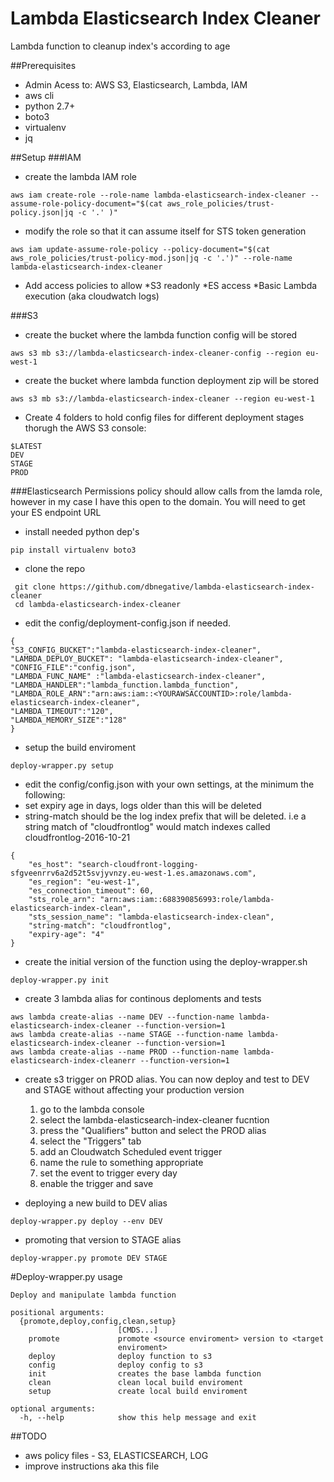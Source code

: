 # Lambda Elasticsearch Index Cleaner
Lambda function to cleanup index's according to age

##Prerequisites
* Admin Acess to: AWS S3, Elasticsearch, Lambda, IAM
* aws cli
* python 2.7+
* boto3
* virtualenv
* jq

##Setup
###IAM
* create the lambda IAM role
```
aws iam create-role --role-name lambda-elasticsearch-index-cleaner --assume-role-policy-document="$(cat aws_role_policies/trust-policy.json|jq -c '.' )"
```
* modify the role so that it can assume itself for STS token generation
```
aws iam update-assume-role-policy --policy-document="$(cat aws_role_policies/trust-policy-mod.json|jq -c '.')" --role-name lambda-elasticsearch-index-cleaner
```
* Add access policies to allow 
 *S3 readonly 
 *ES access
 *Basic Lambda execution (aka cloudwatch logs) 

###S3
* create the bucket where the lambda function config will be stored
```
aws s3 mb s3://lambda-elasticsearch-index-cleaner-config --region eu-west-1
```
* create the bucket where lambda function deployment zip will be stored
```
aws s3 mb s3://lambda-elasticsearch-index-cleaner --region eu-west-1
```
* Create 4 folders to hold config files for different deployment stages thorugh the AWS S3 console:
```
$LATEST
DEV
STAGE
PROD
```
###Elasticsearch
Permissions policy should allow calls from the lamda role, however in my case I have this open to the domain.
You will need to get your ES endpoint URL


* install needed python dep's
```
pip install virtualenv boto3
```
* clone the repo
```
 git clone https://github.com/dbnegative/lambda-elasticsearch-index-cleaner
 cd lambda-elasticsearch-index-cleaner
```
* edit the config/deployment-config.json if needed. 
```
{
"S3_CONFIG_BUCKET":"lambda-elasticsearch-index-cleaner",
"LAMBDA_DEPLOY_BUCKET": "lambda-elasticsearch-index-cleaner",
"CONFIG_FILE":"config.json",
"LAMBDA_FUNC_NAME" :"lambda-elasticsearch-index-cleaner",
"LAMBDA_HANDLER":"lambda_function.lambda_function",
"LAMBDA_ROLE_ARN":"arn:aws:iam::<YOURAWSACCOUNTID>:role/lambda-elasticsearch-index-cleaner",
"LAMBDA_TIMEOUT":"120",
"LAMBDA_MEMORY_SIZE":"128"
}
```
* setup the build enviroment
```
deploy-wrapper.py setup
```
* edit the config/config.json with your own settings, at the minimum the following:
 * set expiry age in days, logs older than this will be deleted
 * string-match should be the log index prefix that will be deleted. i.e a string match of "cloudfrontlog" would match indexes called cloudfrontlog-2016-10-21
```
{
    "es_host": "search-cloudfront-logging-sfgveenrrv6a2d52t5svjyvnzy.eu-west-1.es.amazonaws.com",
    "es_region": "eu-west-1",
    "es_connection_timeout": 60,
    "sts_role_arn": "arn:aws:iam::688390856993:role/lambda-elasticsearch-index-clean",
    "sts_session_name": "lambda-elasticsearch-index-clean",
    "string-match": "cloudfrontlog",
    "expiry-age": "4"
}
```
* create the initial version of the function using the deploy-wrapper.sh
```
deploy-wrapper.py init
```
* create 3 lambda alias for continous deploments and tests 
```
aws lambda create-alias --name DEV --function-name lambda-elasticsearch-index-cleaner --function-version=1
aws lambda create-alias --name STAGE --function-name lambda-elasticsearch-index-cleaner --function-version=1
aws lambda create-alias --name PROD --function-name lambda-elasticsearch-index-cleanerr --function-version=1
```
* create s3 trigger on PROD alias. You can now deploy and test to DEV and STAGE without affecting your production version
  1. go to the lambda console
  2. select the lambda-elasticsearch-index-cleaner fucntion
  3. press the "Qualifiers" button and select the PROD alias
  4. select the "Triggers" tab
  5. add an Cloudwatch Scheduled event trigger
  6. name the rule to something appropriate
  7. set the event to trigger every day
  8. enable the trigger and save

* deploying a new build to DEV alias
```
deploy-wrapper.py deploy --env DEV
```
* promoting that version to STAGE alias
```
deploy-wrapper.py promote DEV STAGE
```

#Deploy-wrapper.py usage
```
Deploy and manipulate lambda function

positional arguments:
  {promote,deploy,config,clean,setup}
                        [CMDS...]
    promote             promote <source enviroment> version to <target
                        enviroment>
    deploy              deploy function to s3
    config              deploy config to s3
    init                creates the base lambda function
    clean               clean local build enviroment
    setup               create local build enviroment

optional arguments:
  -h, --help            show this help message and exit
```

##TODO
* aws policy files - S3, ELASTICSEARCH, LOG 
* improve instructions aka this file
